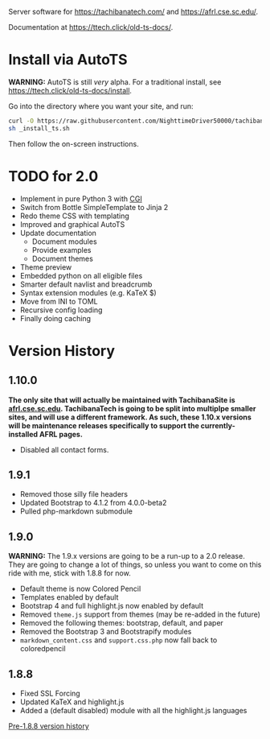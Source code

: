 Server software for <https://tachibanatech.com/> and <https://afrl.cse.sc.edu/>.

Documentation at <https://ttech.click/old-ts-docs/>.

# Install via AutoTS

**WARNING:** AutoTS is still *very* alpha. For a traditional install, see
<https://ttech.click/old-ts-docs/install>.

Go into the directory where you want your site, and run:

```bash
curl -O https://raw.githubusercontent.com/NighttimeDriver50000/tachibanasite/master/_install_ts.sh
sh _install_ts.sh
```

Then follow the on-screen instructions.

# TODO for 2.0

-   Implement in pure Python 3 with [CGI][]
-   Switch from Bottle SimpleTemplate to Jinja 2
-   Redo theme CSS with templating
-   Improved and graphical AutoTS
-   Update documentation
    -   Document modules
    -   Provide examples
    -   Document themes
-   Theme preview
-   Embedded python on all eligible files
-   Smarter default navlist and breadcrumb
-   Syntax extension modules (e.g. KaTeX &dollar;)
-   Move from INI to TOML
-   Recursive config loading
-   Finally doing caching

[CGI]: https://help.dreamhost.com/hc/en-us/articles/217297307-CGI-overview

# Version History

## 1.10.0

**The only site that will actually be maintained with TachibanaSite is
[afrl.cse.sc.edu](https://afrl.cse.sc.edu/). TachibanaTech is going to be split
into multiplpe smaller sites, and will use a different framework. As such,
these 1.10.x versions will be maintenance releases specifically to support the
currently-installed AFRL pages.**

-   Disabled all contact forms.

## 1.9.1

-   Removed those silly file headers
-   Updated Bootstrap to 4.1.2 from 4.0.0-beta2
-   Pulled php-markdown submodule

## 1.9.0

**WARNING:** The 1.9.x versions are going to be a run-up to a 2.0 release. They
are going to change a lot of things, so unless you want to come on this ride
with me, stick with 1.8.8 for now.

-   Default theme is now Colored Pencil
-   Templates enabled by default
-   Bootstrap 4 and full highlight.js now enabled by default
-   Removed `theme.js` support from themes (may be re-added in the future)
-   Removed the following themes: bootstrap, default, and paper
-   Removed the Bootstrap 3 and Bootstrapify modules
-   `markdown_content.css` and `support.css.php` now fall back to coloredpencil

## 1.8.8

-   Fixed SSL Forcing
-   Updated KaTeX and highlight.js
-   Added a (default disabled) module with all the highlight.js languages

[Pre-1.8.8 version history](oldchanges.markdown)
